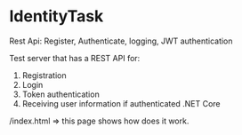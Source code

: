 # IdentityTask
Rest Api: Register, Authenticate, logging, JWT authentication

Test server that has a REST API for:
1. Registration
2. Login
3. Token authentication
4. Receiving user information if authenticated
.NET Core

/index.html => this page shows how does it work.
